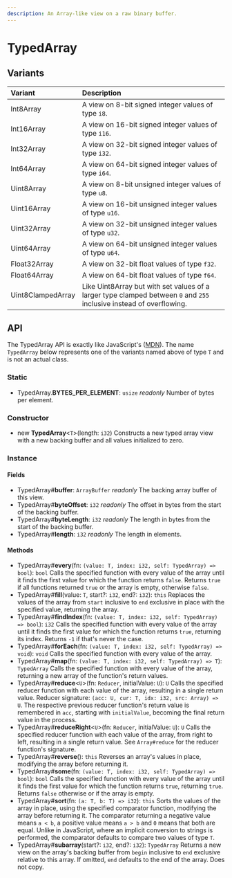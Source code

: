 ```yaml
---
description: An Array-like view on a raw binary buffer.
---
```


# TypedArray

## Variants

| Variant | Description |
| :--- | :--- |
| Int8Array | A view on 8-bit signed integer values of type `i8`. |
| Int16Array | A view on 16-bit signed integer values of type `i16`. |
| Int32Array | A view on 32-bit signed integer values of type `i32`. |
| Int64Array | A view on 64-bit signed integer values of type `i64`. |
| Uint8Array | A view on 8-bit unsigned integer values of type `u8`. |
| Uint16Array | A view on 16-bit unsigned integer values of type `u16`. |
| Uint32Array | A view on 32-bit unsigned integer values of type `u32`. |
| Uint64Array | A view on 64-bit unsigned integer values of type `u64`. |
| Float32Array | A view on 32-bit float values of type `f32`. |
| Float64Array | A view on 64-bit float values of type `f64`. |
| Uint8ClampedArray | Like Uint8Array but with set values of a larger type clamped between `0` and `255` inclusive instead of overflowing. |

## API

The TypedArray API is exactly like JavaScript's \([MDN](https://developer.mozilla.org/en-US/docs/Web/JavaScript/Reference/Global_Objects/TypedArray)\). The name `TypedArray` below represents one of the variants named above of type `T` and is not an actual class.

### Static

* TypedArray.**BYTES\_PER\_ELEMENT**: `usize` _readonly_ Number of bytes per element.

### Constructor

* new **TypedArray**&lt;`T`&gt;\(length: `i32`\) Constructs a new typed array view with a new backing buffer and all values initialized to zero.

### Instance

#### Fields

* TypedArray\#**buffer**: `ArrayBuffer` _readonly_ The backing array buffer of this view.
* TypedArray\#**byteOffset**: `i32` _readonly_ The offset in bytes from the start of the backing buffer.
* TypedArray\#**byteLength**: `i32` _readonly_ The length in bytes from the start of the backing buffer.
* TypedArray\#**length**: `i32` _readonly_ The length in elements.

#### Methods

* TypedArray\#**every**\(fn: `(value: T, index: i32, self: TypedArray) => bool`\): `bool` Calls the specified function with every value of the array until it finds the first value for which the function returns `false`. Returns `true` if all functions returned `true` or the array is empty, otherwise `false`.
* TypedArray\#**fill**\(value: `T`, start?: `i32`, end?: `i32`\): `this` Replaces the values of the array from `start` inclusive to `end` exclusive in place with the specified value, returning the array.
* TypedArray\#**findIndex**\(fn: `(value: T, index: i32, self: TypedArray) => bool`\): `i32` Calls the specified function with every value of the array until it finds the first value for which the function returns `true`, returning its index. Returns `-1` if that's never the case.
* TypedArray\#**forEach**\(fn: `(value: T, index: i32, self: TypedArray) => void`\): `void` Calls the specified function with every value of the array.
* TypedArray\#**map**\(fn: `(value: T, index: i32, self: TypedArray) => T`\): `TypedArray` Calls the specified function with every value of the array, returning a new array of the function's return values.
* TypedArray\#**reduce**&lt;`U`&gt;\(fn: `Reducer`, initialValue: `U`\): `U` Calls the specified reducer function with each value of the array, resulting in a single return value. Reducer signature: `(acc: U, cur: T, idx: i32, src: Array) => U`.  The respective previous reducer function's return value is remembered in `acc`, starting with `initialValue`, becoming the final return value in the process.
* TypedArray\#**reduceRight**&lt;`U`&gt;\(fn: `Reducer`, initialValue: `U`\): `U` Calls the specified reducer function with each value of the array, from right to left, resulting in a single return value. See `Array#reduce` for the reducer function's signature.
* TypedArray\#**reverse**\(\): `this` Reverses an array's values in place, modifying the array before returning it.
* TypedArray\#**some**\(fn: `(value: T, index: i32, self: TypedArray) => bool`\): `bool` Calls the specified function with every value of the array until it finds the first value for which the function returns `true`, returning `true`. Returns `false` otherwise or if the array is empty.
* TypedArray\#**sort**\(fn: `(a: T, b: T) => i32`\): `this` Sorts the values of the array in place, using the specified comparator function, modifying the array before returning it. The comparator returning a negative value means `a < b`, a positive value means `a > b` and `0` means that both are equal. Unlike in JavaScript, where an implicit conversion to strings is performed, the comparator defaults to compare two values of type `T`.
* TypedArray\#**subarray**\(start?: `i32`, end?: `i32`\): `TypedArray` Returns a new view on the array's backing buffer from `begin` inclusive to `end` exclusive relative to this array. If omitted, `end` defaults to the end of the array. Does not copy.

